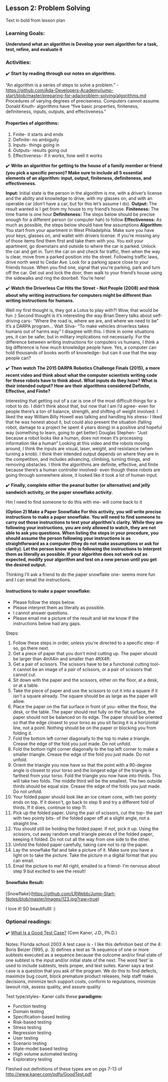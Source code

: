 ## Lesson 2: Problem Solving
Text in bold from lesson plan

### Learning Goals:
**Understand what an algorithm is
Develop your own algorithm for a task, test, refine, and evaluate it**

### Activities: 
:heavy_check_mark:  **Start by reading through our notes on algorithms.**

“An algorithm is a series of steps to solve a problem.” - https://github.com/Ada-Developers-Academy/jump-start/blob/master/preparing-for-ada/problem-solving/algorithms.md
Procedures of varying degrees of preciseness. Computers cannot assume. 
Donald Knuth- algorithms have “five basic properties, finiteness, definiteness, inputs, outputs, and effectiveness.”

#### Properties of algorithms:
1. Finite- it starts and ends
2. Definite- no ambiguity
3. Inputs- things going in 
4. Outputs- results going out
5. Effectiveness- if it works, how well it works

:heavy_check_mark:  **Write an algorithm for getting to the house of a family member or friend (you pick a specific person)? Make sure to include all 5 essential elements of an algorithm: input, output, finiteness, definiteness, and effectiveness.**

**Input:** Initial state is the person in the algorithm is me, with a driver’s license and the ability and knowledge to drive, with my glasses on, and with an operable car (don’t have a car, but for this let’s assume I do). 
**Output:** The result wanted is I get from my house to my friend’s house.
**Finiteness:** The time frame is one hour
**Definiteness:** The steps below should be precise enough for a different person (or computer hah) to follow
**Effectiveness:** As much as possible, the steps below should have few assumptions
**Algorithm:**
You start from your apartment in West Philadelphia. Make sure you have your keys, glasses on, and wallet with drivers license. If you’re missing any of those items find them first and take them with you. You exit your apartment, go downstairs and outside to where the car is parked. Unlock the car and get in. Turn the car on and check for traffic, then when the way is clear, move from a parked position into the street. Following traffic laws, drive north west to Cedar Ave. Look for a parking space close to your friends house. When you find one, signal that you’re parking, park and turn off the car. Get out and lock the door, then walk to your friend’s house using the sidewalks and ring the doorbell. You’re here!

:heavy_check_mark:  **Watch the Driverless Car Hits the Street - Not People (2008) and think about why writing instructions for computers might be different than writing instructions for humans.**

Well my first thought is, they got a Lotus to play with?! Wow, that would be fun :) Second thought is it’s interesting the way Brian Deery talks about self-driving cars- “Where the road is, where we are, and where we need to be” It’s a DARPA program… Walt Silva- “To make vehicles driverless takes humans out of harms way”  I disagree with this. I think in some situations yes, it can be safer, but in military implications not necessarily. For the difference between writing instructions for computers vs humans, I think a big difference is how much knowledge people have. Yes, a computer can hold thousands of books worth of knowledge- but can it use that the way people can?

:heavy_check_mark: **Then watch The 2015 DARPA Robotics Challenge Finals (2015), a more recent video and think about what the computer scientists writing code for these robots have to think about. What inputs do they have? What is their intended output? How are their algorithms considered Definite, Effective, and Finite?**

Interesting that getting out of a car is one of the most difficult things for a robot to do. I didn’t think about that, but now that I am I’d agree- even for people there’s a ton of balance, strength, and shifting of weight involved. I liked the way William Billy Howell was talking and handling his stress- I liked that he was honest about it, but could also present the situation (falling robot, damage to a project he spent 4 years doing) in a positive and hopeful way (something to learn, going to get better) Douglas Stephen- “Just because a robot looks like a human, does not mean it’s processing information like a human” Looking at this video and the robots moving around, I think the inputs are visual, laser, weight, and resistance (when turning a knob). I think their intended output depends on where they are in the competition, and includes advancing, climbing, turning things, and removing obstacles. I think the algorithms are definite, effective, and finite because there’s a human controller involved- even though these robots are going through somewhere alone, it looked like it took a lot of human input.

:heavy_check_mark:  **Finally, complete either the peanut butter (or alternative) and jelly sandwich activity, or the paper snowflake activity.**

Hm I need to find someone to do this with me- will come back to it

**(Option 2) Make a Paper Snowflake
For this activity, you will write precise instructions to make a paper snowflake. You will need to find someone to carry out those instructions to test your algorithm's clarity. While they are following your instructions, you are only allowed to watch, they are not able to ask you questions.
When listing the steps in your procedure, you should assume the person following your instructions is as straightforward as a computer (they do not make assumptions or ask for clarity). Let the person know who is following the instructions to interpret them as literally as possible. If your algorithm does not work out as expected, modify your algorithm and test on a new person until you get the desired output.**

Thinking I'll ask a friend to do the paper snowflake one- seems more fun and I can email the instructions. 

#### Instructions to make a paper snowflake: 
* Please follow the steps below.
* Please interpret them as literally as possible. 
* I cannot answer questions.
* Please email me a picture of the result and let me know if the instructions below had any gaps. 

Steps:
1. Follow these steps in order, unless you're directed to a specific step- if so, go there next. 
2. Get a piece of paper that you don't mind cutting up. The paper should be larger than 4inX4in and smaller than 4ftX4ft. 
3. Get a pair of scissors. The scissors have to be a functional cutting tool- it cannot be an image of a pair of scissors, or a pair of scissors that cannot cut. 
4. Sit down with the paper and the scissors, either on the floor, at a desk, or at a table. 
5. Take the piece of paper and use the scissors to cut it into a square if it isn't a square already. The square should be as large as the paper will allow. 
6. Place the paper on the flat surface in front of you- either the floor, the desk, or the table. The paper should rest fully on the flat surface, the paper should not be balanced on its edge. The paper should be oriented so that the edge closest to your torso as you sit facing it is a horizontal line, not a point. Nothing should be on the paper or blocking you from folding it. 
7. Fold the bottom left corner diagonally to the top to make a triangle. Crease the edge of the fold you just made. Do not unfold. 
8. Fold the bottom right corner diagonally to the top left corner to make a smaller triangle. Crease the edge of the fold you just made. Do not unfold. 
9. Orient the triangle you now have so that the point with a 90-degree angle is closest to your torso and the longest edge of the triangle is farthest from your torso. Fold the triangle you now have into thirds. This will take two folds. The middle third will be the smallest. The two outside thirds should be equal size. Crease the edge of the folds you just made. Do not unfold. 
10. Your folded paper should look like an ice cream cone, with two pointy ends on top. If it doesn't, go back to step 9 and try a different fold of thirds. If it does, continue to step 11. 
11. Pick up the folded paper. Using the pair of scissors, cut the top- the part with two pointy bits-  of the folded paper off at a slight angle, not a straight line. 
12. You should still be holding the folded paper. If not, pick it up. Using the scissors, cut away random small triangle pieces of the folded paper, keeping it folded. Do not cut all the way from one side to the other. 
13. Unfold the folded paper carefully, taking care not to rip the paper. 
14. Lay the snowflake flat and take a picture of it. Make sure you have a light on to take the picture. Take the picture in a digital format that you can email. 
15. Email the picture to me!
All right, emailed to a friend- I'm nervous about step 9 but excited to see the result!


#### Snowflake Result:

[Snowflake}(https://github.com/LRWebb/Jump-Start-Notes/blob/master/Images/123.jpg?raw=true)

I love it! SO beautifullll :)

### Optional readings:
:heavy_check_mark: [What Is a Good Test Case?](http://www.kaner.com/pdfs/GoodTest.pdf) (Cem Kaner, J.D., Ph.D.)

Notes:
Florida school
2003
A test case is - I like this definition best of the 4:
Boris Beizer (1995, p. 3) defines a test as “A sequence of one or more subtests executed as a sequence because the outcome and/or final state of one subtest is the input and/or initial state of the next. The word ‘test’ is used to include subtests, tests proper, and test suites. 
Kaner says a test case is a question that you ask of the program. 
We do this to find defects, maximize bug count, block premature product releases, help staff make decisions, minimize tech support costs, conform to regulations, minimize lawsuit risk, assess quality, and assure quality

Test type/styles- Kaner calls these **paradigms:**

* Function testing
* Domain testing
* Specification-based testing
* Risk-based testing
* Stress testing
* Regression testing
* User testing
* Scenario testing
* State-model based testing
* High volume automated testing 
* Exploratory testing

Fleshed out definitions of these types are on pgs 7-13 of http://www.kaner.com/pdfs/GoodTest.pdf

